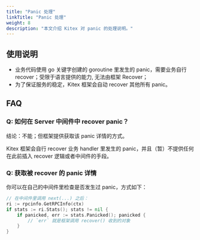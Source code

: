 ```yaml
---
title: "Panic 处理"
linkTitle: "Panic 处理"
weight: 8
description: "本文介绍 Kitex 对 panic 的处理说明。"
---
```


## 使用说明

- 业务代码使用 go 关键字创建的 goroutine 里发生的 panic，需要业务自行 recover；受限于语言提供的能力, 无法由框架 Recover；
- 为了保证服务的稳定，Kitex 框架会自动 recover 其他所有 panic。

## FAQ

### Q: 如何在 Server 中间件中 recover panic？

结论：不能；但框架提供获取该 panic 详情的方式。

Kitex 框架会自行 recover 业务 handler 里发生的 panic，并且（暂）不提供任何在此前插入 recover 逻辑或者中间件的手段。

### Q: 获取被 recover 的 panic 详情

你可以在自己的中间件里检查是否发生过 panic，方式如下：

```go
// 在中间件里调用 next(...) 之后：
ri := rpcinfo.GetRPCInfo(ctx)
if stats := ri.Stats(); stats != nil {
    if panicked, err := stats.Panicked(); panicked {
        // `err` 就是框架调用 recover() 收到的对象
    }
}
```